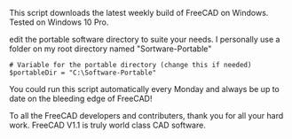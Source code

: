 This script downloads the latest weekly build of FreeCAD on Windows.
Tested on Windows 10 Pro.

edit the portable software directory to suite your needs. I personally use a folder on my root directory named "Sortware-Portable"

~~~
# Variable for the portable directory (change this if needed)
$portableDir = "C:\Software-Portable"
~~~

You could run this script automatically every Monday and always be up to date on the bleeding edge of FreeCAD!

To all the FreeCAD developers and contributers, thank you for all your hard work. FreeCAD V1.1 is truly world class CAD software.
